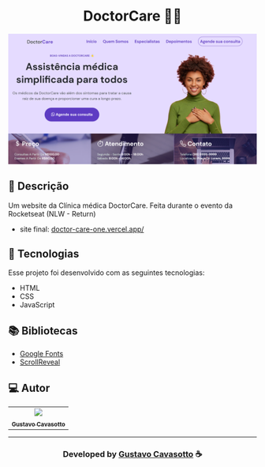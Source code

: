 <h1 align="center">
  DoctorCare 👨‍⚕️
</h1>

<img src="https://raw.githubusercontent.com/Gustavo-cavasotto/DoctorCare-NLW/main/assets/images/doctor-care-one.vercel.app_.png">

## 📝 Descrição 

Um website da Clínica médica DoctorCare. Feita durante o evento da Rocketseat (NLW - Return)

- site final: [doctor-care-one.vercel.app/](https://doctor-care-one.vercel.app/)

## 🚀 Tecnologias

Esse projeto foi desenvolvido com as seguintes tecnologias:

- HTML
- CSS
- JavaScript

## 📚 Bibliotecas

- [Google Fonts](https://fonts.google.com/)
- [ScrollReveal](https://scrollrevealjs.org/)


## 💻 Autor
<table>
  <tr>
    <td align="center">
      <a href="https://github.com/Gustavo-cavasotto">
        <img src="https://avatars.githubusercontent.com/u/102334163?s=400&u=2e1c94e62e38ce4c4c1bf78ef04912c9b4f747cf&v=4" width="100px;" /><br>
        <sub>
          <b>Gustavo Cavasotto</b>
        </sub>
      </a>
    </td>
  </tr>
</table>

-----

  <h3 align="center"> Developed by <a href="https://www.linkedin.com/in/gustavo-potrich-964829217/">Gustavo Cavasotto</a> ☕</h3>


